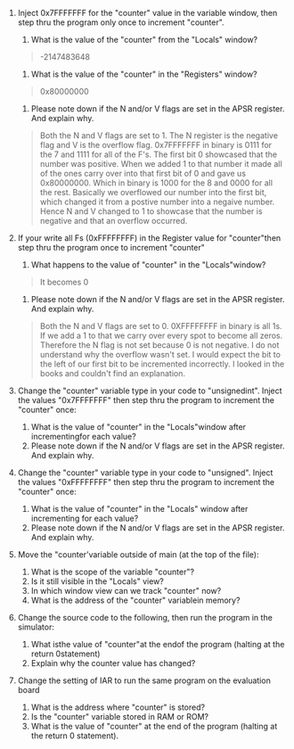 1. Inject 0x7FFFFFFF for the "counter" value in the variable window, then step thru the program only once to increment "counter".
   1. What is the value of the "counter" from the "Locals" window?
   > -2147483648
   1. What is the value of the "counter" in the "Registers" window?
   > 0x80000000
   1. Please note down if the N and/or V flags are set in the APSR register. And explain why.
   > Both the N and V flags are set to 1.  The N register is the negative flag and V is the overflow flag.  0x7FFFFFFF in binary is 0111 for the 7 and 1111 for all of the F's.  The first bit 0 showcased that the number was positive.  When we added 1 to that number it made all of the ones carry over into that first bit of 0 and gave us 0x80000000.  Which in binary is 1000 for the 8 and 0000 for all the rest.  Basically we overflowed our number into the first bit, which changed it from a postive number into a negaive number.  Hence N and V changed to 1 to showcase that the number is negative and that an overflow occurred.  


1. If your write all Fs (0xFFFFFFFF) in the Register value for "counter"then step thru the program once to increment "counter"
   1. What happens to the value of "counter" in the "Locals"window?
   > It becomes 0
   1. Please note down if the N and/or V flags are set in the APSR register. And explain why.
   > Both the N and V flags are set to 0.  0XFFFFFFFF in binary is all 1s.  If we add a 1 to that we carry over every spot to become all zeros.  Therefore the N flag is not set because 0 is not negative.  I do not understand why the overflow wasn't set.  I would expect the bit to the left of our first bit to be incremented incorrectly.  I looked in the books and couldn't find an explanation.  

1. Change the "counter" variable type in your code to "unsignedint". Inject the values "0x7FFFFFFF" then step thru the program to increment the "counter" once:
   1. What is the value of "counter" in the "Locals"window after incrementingfor each value?
   1. Please note down if the N and/or V flags are set in the APSR register. And explain why.

1. Change the "counter" variable type in your code to "unsigned". Inject the values "0xFFFFFFFF" then step thru the program to increment the "counter" once:
   1. What is the value of "counter" in the "Locals" window after incrementing for each value?
   1. Please note down if the N and/or V flags are set in the APSR register. And explain why.

1. Move the "counter’variable outside of main (at the top of the file):
   1. What is the scope of the variable "counter"?
   1. Is it still visible in the "Locals" view?
   1. In which window view can we track "counter" now?
   1. What is the address of the "counter" variablein memory?

1. Change the source code to the following, then run the program in the simulator:
   1. What isthe value of "counter"at the endof the program (halting at the return 0statement)
   1. Explain why the counter value has changed?

1. Change the setting of IAR to run the same program on the evaluation board
   1. What is the address where "counter" is stored? 
   1. Is the "counter" variable stored in RAM or ROM?
   1. What is the value of "counter" at the end of the program (halting at the return 0 statement).
